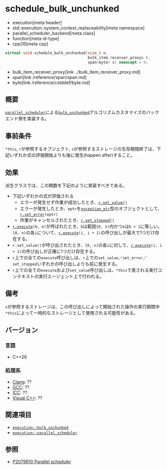 # schedule_bulk_unchunked
* execution[meta header]
* std::execution::system_context_replaceability[meta namespace]
* parallel_scheduler_backend[meta class]
* function[meta id-type]
* cpp26[meta cpp]

```cpp
virtual void schedule_bulk_unchunked(size_t n,
                                     bulk_item_receiver_proxy& r,
                                     span<byte> s) noexcept = 0;
```
* bulk_item_receiver_proxy[link ../bulk_item_receiver_proxy.md]
* span[link /reference/span/span.md]
* byte[link /reference/cstddef/byte.md]

## 概要
[`parallel_scheduler`](../../parallel_scheduler.md)による[`bulk_unchunked`](../../bulk_unchunked.md)アルゴリズムカスタマイズのバックエンド側を実装する。


## 事前条件
`*this`, `r`が参照するオブジェクト, `s`が参照するストレージの生存期間終了は、下記いずれか式の評価開始よりも後に発生(happen after)すること。


## 効果
派生クラスでは、この関数を下記のように実装すべきである。

- 下記いずれかの式が評価される
    - エラーが発生せず作業が成功したとき、[`r.set_value()`](../receiver_proxy.md)
    - エラーが発生したとき、`eptr`を[`exception_ptr`](/reference/exception/exception_ptr.md)型のオブジェクトとして、[`r.set_error`](../receiver_proxy.md)`(eptr)`
    - 作業がキャンセルされたとき、[`r.set_stopped()`](../receiver_proxy.md)
- [`r.execute`](../bulk_item_receiver_proxy.md)`(b, e)`が呼ばれたとき、`b`は範囲`[0, n)`内かつ`e`は`b + 1`に等しい。`[0, n)`の各`i`について、[`r.execute`](../bulk_item_receiver_proxy.md)`(i, i + 1)`の呼び出しが最大で1つだけ存在する。
- `r.set_value()`が呼び出されたとき、`[0, n)`の各`i`に対して、[`r.execute`](../bulk_item_receiver_proxy.md)`(i, i + 1)`の呼び出しが正確に1つだけ存在する。
- `r`上での全ての`execute`呼び出しは、`r`上での`set_value`／`set_error`／`set_stopped`いずれかの呼び出しよりも前に発生する。
- `r`上での全ての`execute`および`set_value`呼び出しは、`*this`で表される実行コンテキストの実行エージェント上で行われる。


## 備考
`s`が参照するストレージは、この呼び出しによって開始された操作の実行期間中`*this`によって一時的なストレージとして使用される可能性がある。


## バージョン
### 言語
- C++26

### 処理系
- [Clang](/implementation.md#clang): ??
- [GCC](/implementation.md#gcc): ??
- [ICC](/implementation.md#icc): ??
- [Visual C++](/implementation.md#visual_cpp): ??


## 関連項目
- [`execution::bulk_unchunked`](../../bulk_unchunked.md)
- [`execution::parallel_scheduler`](../../parallel_scheduler.md)


## 参照
- [P2079R10 Parallel scheduler](https://open-std.org/jtc1/sc22/wg21/docs/papers/2025/p2079r10.html)
